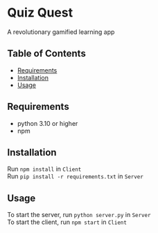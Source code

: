 # Quiz Quest

A revolutionary gamified learning app

## Table of Contents

- [Requirements](#Requirements)
- [Installation](#installation)
- [Usage](#usage)

## Requirements

* python 3.10 or higher
* npm

## Installation

Run `npm install` in `Client` \
Run `pip install -r requirements.txt` in `Server`

## Usage

To start the server, run `python server.py` in `Server` \
To start the client, run `npm start` in `Client`
